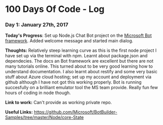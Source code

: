 # 100 Days Of Code - Log

### Day 1: January 27th, 2017

**Today's Progress**: Set up Node.js Chat Bot project on the [Microsoft Bot framework](https://dev.botframework.com/). Added welcome message and started main dialog.

**Thoughts:** Relatively steep learning curve as this is the first node project I have set up via the terminal with npm. Learnt about package.json and dependecies. The docs an Bot framework are excellent but there are not many tutorials online. This turned about to be very good learning how to understand documentation. I also learnt about restify and some very basic stuff about Azure cloud hosting; set up my account and deployment via github although I have not got this working properly. Bot is running succesfully on a brilliant emulator tool the MS team provide. Really fun few hours of coding in node though.

**Link to work:** Can't provide as working private repo.

**Useful Links:** https://github.com/Microsoft/BotBuilder-Samples/tree/master/Node/core-State
